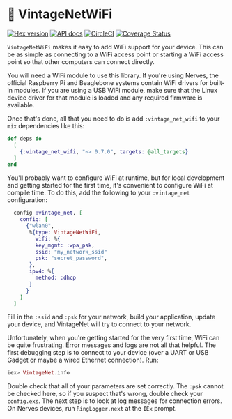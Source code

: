 # 🍇 VintageNetWiFi

[![Hex version](https://img.shields.io/hexpm/v/vintage_net_wifi.svg "Hex version")](https://hex.pm/packages/vintage_net_wifi)
[![API docs](https://img.shields.io/hexpm/v/vintage_net_wifi.svg?label=hexdocs "API docs")](https://hexdocs.pm/vintage_net_wifi/VintageNet.html)
[![CircleCI](https://circleci.com/gh/nerves-networking/vintage_net_wifi.svg?style=svg)](https://circleci.com/gh/nerves-networking/vintage_net_wifi)
[![Coverage Status](https://coveralls.io/repos/github/nerves-networking/vintage_net_wifi/badge.svg?branch=master)](https://coveralls.io/github/nerves-networking/vintage_net_wifi?branch=master)

`VintageNetWiFi` makes it easy to add WiFi support for your device. This can be
as simple as connecting to a WiFi access point or starting a WiFi access point
so that other computers can connect directly.

You will need a WiFi module to use this library. If you're using Nerves, the
official Raspberry Pi and Beaglebone systems contain WiFi drivers for built-in
modules. If you are using a USB WiFi module, make sure that the Linux device
driver for that module is loaded and any required firmware is available.

Once that's done, all that you need to do is add `:vintage_net_wifi` to your
`mix` dependencies like this:

```elixir
def deps do
  [
    {:vintage_net_wifi, "~> 0.7.0", targets: @all_targets}
  ]
end
```

You'll probably want to configure WiFi at runtime, but for local development and
getting started for the first time, it's convenient to configure WiFi at compile
time. To do this, add the following to your `:vintage_net` configuration:

```elixir
  config :vintage_net, [
    config: [
      {"wlan0",
       %{type: VintageNetWiFi,
         wifi: %{
         key_mgmt: :wpa_psk,
         ssid: "my_network_ssid"
         psk: "secret_password",
       },
       ipv4: %{
         method: :dhcp
       }
      }
    ]
  ]
```

Fill in the `:ssid` and `:psk` for your network, build your application, update
your device, and VintageNet will try to connect to your network.

Unfortunately, when you're getting started for the very first time, WiFi can be
quite frustrating. Error messages and logs are not all that helpful. The first
debugging step is to connect to your device (over a UART or USB Gadget or maybe
a wired Ethernet connection). Run:

```elixir
iex> VintageNet.info
```

Double check that all of your parameters are set correctly. The `:psk` cannot be
checked here, so if you suspect that's wrong, double check your `config.exs`.
The next step is to look at log messages for connection errors. On Nerves
devices, run `RingLogger.next` at the `IEx` prompt.
